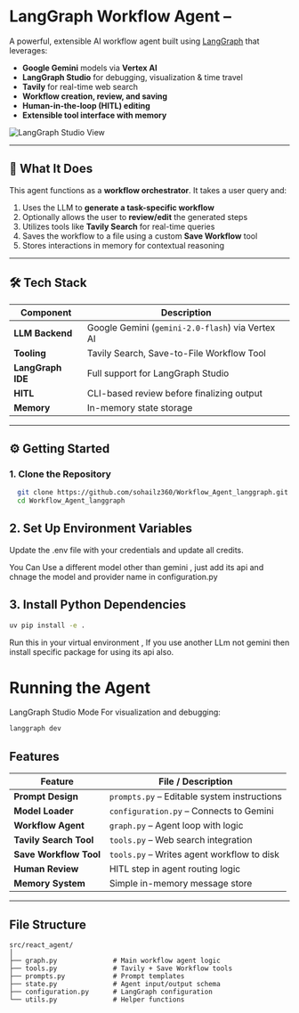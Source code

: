 #  LangGraph Workflow Agent –

A powerful, extensible AI workflow agent built using [LangGraph](https://github.com/langchain-ai/langgraph) that leverages:

- **Google Gemini** models via **Vertex AI**
- **LangGraph Studio** for debugging, visualization & time travel
- **Tavily** for real-time web search
- **Workflow creation, review, and saving**
- **Human-in-the-loop (HITL) editing**
- **Extensible tool interface with memory**

![LangGraph Studio View](./static/studio_ui_output.JPG)

---

## 🚀 What It Does

This agent functions as a **workflow orchestrator**. It takes a user query and:

1. Uses the LLM to **generate a task-specific workflow**
2. Optionally allows the user to **review/edit** the generated steps
3. Utilizes tools like **Tavily Search** for real-time queries
4. Saves the workflow to a file using a custom **Save Workflow** tool
5. Stores interactions in memory for contextual reasoning

---

## 🛠️ Tech Stack

| Component         | Description                                           |
|------------------|-------------------------------------------------------|
| **LLM Backend**   | Google Gemini (`gemini-2.0-flash`) via Vertex AI     |
| **Tooling**       | Tavily Search, Save-to-File Workflow Tool            |
| **LangGraph IDE** | Full support for LangGraph Studio                    |
| **HITL**          | CLI-based review before finalizing output            |
| **Memory**        | In-memory state storage                              |

---

## ⚙️ Getting Started

### 1. Clone the Repository

```bash
  git clone https://github.com/sohailz360/Workflow_Agent_langgraph.git
  cd Workflow_Agent_langgraph
```
## 2. Set Up Environment Variables

Update the .env file with your credentials and update all credits.

You Can Use a different model other than gemini , just add its api and chnage the model and provider name in configuration.py

## 3. Install Python Dependencies

```bash
uv pip install -e .
```
Run this in your virtual environment , If you use another LLm not gemini then install specific package for using its api also.

# Running the Agent

LangGraph Studio Mode
For visualization and debugging: 
```bash
langgraph dev
```

##  Features

| Feature                | File / Description                              |
|------------------------|-------------------------------------------------|
| **Prompt Design**      | `prompts.py` – Editable system instructions     |
| **Model Loader**       | `configuration.py` – Connects to Gemini          |
| **Workflow Agent**     | `graph.py` – Agent loop with logic              |
| **Tavily Search Tool** | `tools.py` – Web search integration             |
| **Save Workflow Tool** | `tools.py` – Writes agent workflow to disk      |
| **Human Review**       | HITL step in agent routing logic                |
| **Memory System**      | Simple in-memory message store                  |

---


## File Structure
```
src/react_agent/
│
├── graph.py              # Main workflow agent logic
├── tools.py              # Tavily + Save Workflow tools
├── prompts.py            # Prompt templates
├── state.py              # Agent input/output schema
├── configuration.py      # LangGraph configuration
└── utils.py              # Helper functions
```
